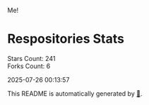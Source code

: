 Me!

# Respositories Stats
Stars Count: 241  
Forks Count: 6

2025-07-26 00:13:57  

This README is automatically generated by [🐰](https://github.com/rnitta/rnitta).

